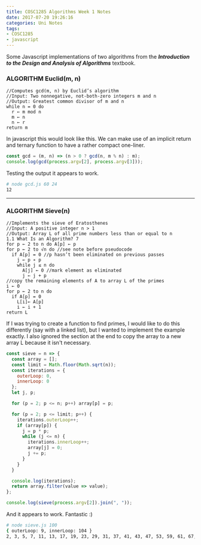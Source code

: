```yaml
---
title: COSC1285 Algorithms Week 1 Notes
date: 2017-07-20 19:26:16
categories: Uni Notes
tags:
- COSC1285
- javascript
---
```


Some Javascript implementations of two algorithms from the ***Introduction to the Design and Analysis of Algorithms*** textbook.

<!--more-->

### ALGORITHM Euclid(m, n)
```
//Computes gcd(m, n) by Euclid’s algorithm
//Input: Two nonnegative, not-both-zero integers m and n
//Output: Greatest common divisor of m and n
while n = 0 do
  r ← m mod n
  m ← n
  n ← r
return m
```

In javascript this would look like this. We can make use of an implicit return and ternary function to have a rather compact one-liner.

```javascript
const gcd = (m, n) => (n > 0 ? gcd(n, m % n) : m);
console.log(gcd(process.argv[2], process.argv[3]));
```

Testing the output it appears to work.
```bash
# node gcd.js 60 24
12
```

---

### ALGORITHM Sieve(n)
```
//Implements the sieve of Eratosthenes
//Input: A positive integer n > 1
//Output: Array L of all prime numbers less than or equal to n
1.1 What Is an Algorithm? 7
for p ← 2 to n do A[p] ← p
for p ← 2 to √n do //see note before pseudocode
  if A[p] = 0 //p hasn’t been eliminated on previous passes
    j ← p ∗ p
    while j ≤ n do
      A[j] ← 0 //mark element as eliminated
      j ← j + p
//copy the remaining elements of A to array L of the primes
i ← 0
for p ← 2 to n do
  if A[p] = 0
    L[i]← A[p]
    i ← i + 1
return L
```

If I was trying to create a function to find primes, I would like to do this differently (say with a linked list), but I wanted to implement the example exactly. I also ignored the section at the end to copy the array to a new array L because it isn't necessary.

```javascript
const sieve = n => {
  const array = [];
  const limit = Math.floor(Math.sqrt(n));
  const iterations = {
    outerLoop: 0,
    innerLoop: 0
  };
  let j, p;

  for (p = 2; p <= n; p++) array[p] = p;

  for (p = 2; p <= limit; p++) {
    iterations.outerLoop++;
    if (array[p]) {
      j = p * p;
      while (j <= n) {
        iterations.innerLoop++;
        array[j] = 0;
        j += p;
      }
    }
  }

  console.log(iterations);
  return array.filter(value => value);
};

console.log(sieve(process.argv[2]).join(", "));
```

And it appears to work. Fantastic :)

```bash
# node sieve.js 100
{ outerLoop: 9, innerLoop: 104 }
2, 3, 5, 7, 11, 13, 17, 19, 23, 29, 31, 37, 41, 43, 47, 53, 59, 61, 67, 71, 73, 79, 83, 89, 97
```
